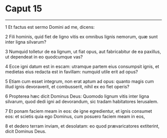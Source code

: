 # Caput 15

***

1 Et factus est sermo Domini ad me, dicens:

2 Fili hominis, quid fiet de ligno vitis ex omnibus lignis nemorum, quæ sunt inter ligna silvarum?

3 Numquid tolletur de ea lignum, ut fiat opus, aut fabricabitur de ea paxillus, ut dependeat in eo quodcumque vas?

4 Ecce igni datum est in escam: utramque partem eius consumpsit ignis, et medietas eius redacta est in favillam: numquid utile erit ad opus?

5 Etiam cum esset integrum, non erat aptum ad opus: quanto magis cum illud ignis devoraverit, et combusserit, nihil ex eo fiet operis?

6 Propterea hæc dicit Dominus Deus: Quomodo lignum vitis inter ligna silvarum, quod dedi igni ad devorandum, sic tradam habitatores Ierusalem.

7 Et ponam faciem meam in eos: de igne egredientur, et ignis consumet eos: et scietis quia ego Dominus, cum posuero faciem meam in eos,

8 et dedero terram inviam, et desolatam: eo quod prævaricatores extiterint, dicit Dominus Deus.

